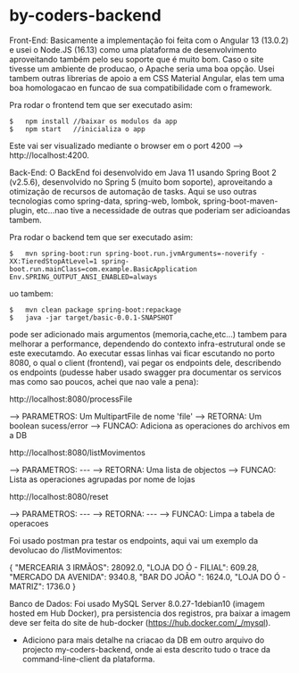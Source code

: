 # by-coders-backend

Front-End: Basicamente a implementação foi feita com o Angular 13 (13.0.2) e usei o Node.JS (16.13) como uma plataforma de desenvolvimento aproveitando também pelo seu soporte que é muito bom. Caso o site tivesse um ambiente de producao, 
o Apache seria uma boa opção. Usei tambem outras librerias de apoio a em CSS Material Angular, elas tem uma boa homologacao en funcao de sua compatibilidade com o framework.

Pra rodar o frontend tem que ser executado asim:

	$	npm install //baixar os modulos da app
	$	npm start	//inicializa o app
	
Este vai ser visualizado mediante o browser em o port 4200 --> http://localhost:4200.


Back-End: O BackEnd foi desenvolvido em Java 11 usando Spring Boot 2 (v2.5.6), desenvolvido no Spring 5 (muito bom soporte), aproveitando a otimização de recursos de automação de tasks.
Aqui se uso outras tecnologias como spring-data, spring-web, lombok, spring-boot-maven-plugin, etc...nao tive a necessidade de outras que poderiam ser adicioandas tambem. 

Pra rodar o backend tem que ser executado asim:

	$	mvn spring-boot:run spring-boot.run.jvmArguments=-noverify -XX:TieredStopAtLevel=1 spring-boot.run.mainClass=com.example.BasicApplication Env.SPRING_OUTPUT_ANSI_ENABLED=always
	
uo tambem:

	$	mvn clean package spring-boot:repackage
	$	java -jar target/basic-0.0.1-SNAPSHOT

pode ser adicionado mais argumentos (memoria,cache,etc...) tambem para melhorar a performance, dependendo do contexto infra-estrutural onde se este executamdo.
Ao executar essas linhas vai ficar escutando no porto 8080, o qual o client (frontend), vai pegar os endpoints dele, describendo os endpoints (pudesse haber usado swagger pra documentar os servicos
 mas como sao poucos, achei que nao vale a pena):

http://localhost:8080/processFile  

--> PARAMETROS: Um MultipartFile de nome 'file' 
--> RETORNA: Um boolean sucess/error 
--> FUNCAO: Adiciona as operaciones do archivos em a DB

http://localhost:8080/listMovimentos 

--> PARAMETROS: --- 
--> RETORNA: Uma lista de objectos
--> FUNCAO: Lista as operaciones agrupadas por nome de lojas

http://localhost:8080/reset 

--> PARAMETROS: --- 
--> RETORNA: ---
--> FUNCAO: Limpa a tabela de operacoes

Foi usado postman pra testar os endpoints, aqui vai um exemplo da devolucao do /listMovimentos: 

{
    "MERCEARIA 3 IRMÃOS": 28092.0,
    "LOJA DO Ó - FILIAL": 609.28,
    "MERCADO DA AVENIDA": 9340.8,
    "BAR DO JOÃO       ": 1624.0,
    "LOJA DO Ó - MATRIZ": 1736.0
}


Banco de Dados: Foi usado MySQL Server 8.0.27-1debian10 (imagem hosted em Hub Docker), pra persistencia dos registros, pra baixar a imagem deve ser feita do site de hub-docker (https://hub.docker.com/_/mysql). 

* Adiciono para mais detalhe na criacao da DB em outro arquivo do projecto my-coders-backend, onde ai esta descrito tudo o trace da command-line-client da plataforma.





